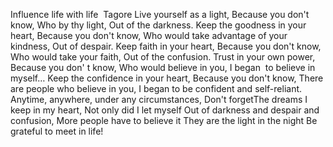 Influence life with life 
Tagore
Live yourself as a light,
Because you don't know,
Who by thy light,
Out of the darkness.
Keep the goodness in your heart,
Because you don't know,
Who would take advantage of your kindness,
Out of despair.
Keep faith in your heart,
Because you don't know,
Who would take your faith,
Out of the confusion.
Trust in your own power,
Because you don' t know,
Who would believe in you,
I began  to believe in myself…
Keep the confidence in your heart,
Because you don't know,
There are people who believe in you,
I began to be confident and self-reliant.
Anytime, anywhere, under any circumstances,
Don't forgetThe dreams I keep in my heart,
Not only did I let myself
Out of darkness and despair and confusion,
More people have to believe it
They are the light in the night
Be grateful to meet in life!
